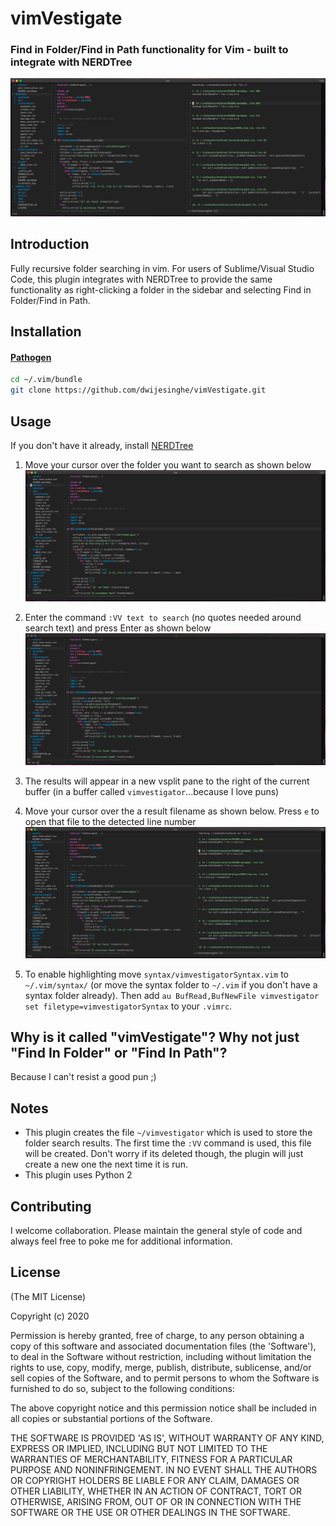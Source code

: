 # vimVestigate
### Find in Folder/Find in Path functionality for Vim - built to integrate with NERDTree
![Screenshot](https://github.com/dwijesinghe/vimvestigate/raw/master/screenshots/VimVestigateResult.png)

## Introduction
Fully recursive folder searching in vim. For users of Sublime/Visual Studio Code, this plugin integrates with NERDTree to provide the same functionality as right-clicking a folder in the sidebar and selecting Find in Folder/Find in Path.

## Installation

#### [Pathogen](https://github.com/tpope/vim-pathogen)

```sh
cd ~/.vim/bundle
git clone https://github.com/dwijesinghe/vimVestigate.git
```

## Usage
If you don't have it already, install [NERDTree](https://github.com/preservim/nerdtree)

1. Move your cursor over the folder you want to search as shown below
![Screenshot](https://github.com/dwijesinghe/vimvestigate/raw/master/screenshots/VimVestigateStart.png)

2. Enter the command `:VV text to search` (no quotes needed around search text) and press Enter as shown below
![Screenshot](https://github.com/dwijesinghe/vimvestigate/raw/master/screenshots/VimVestigateCommand.png)

3. The results will appear in a new vsplit pane to the right of the current buffer (in a buffer called `vimvestigator`...because I love puns)

4. Move your cursor over the a result filename as shown below. Press `e` to open that file to the detected line number
![Screenshot](https://github.com/dwijesinghe/vimvestigate/raw/master/screenshots/VimVestigateResult.png)

5. To enable highlighting move `syntax/vimvestigatorSyntax.vim` to `~/.vim/syntax/` (or move the syntax folder to `~/.vim` if you don't have a syntax folder already). Then add `au BufRead,BufNewFile vimvestigator set filetype=vimvestigatorSyntax` to your `.vimrc`.

## Why is it called "vimVestigate"? Why not just "Find In Folder" or "Find In Path"?
Because I can't resist a good pun ;)

## Notes
* This plugin creates the file `~/vimvestigator` which is used to store the folder search results. The first time the `:VV` command is used, this file will be created. Don't worry if its deleted though, the plugin will just create a new one the next time it is run.
* This plugin uses Python 2

## Contributing
I welcome collaboration. Please maintain the general style of code and always feel free to poke me for additional information.


## License 

(The MIT License)

Copyright (c) 2020

Permission is hereby granted, free of charge, to any person obtaining
a copy of this software and associated documentation files (the
'Software'), to deal in the Software without restriction, including
without limitation the rights to use, copy, modify, merge, publish,
distribute, sublicense, and/or sell copies of the Software, and to
permit persons to whom the Software is furnished to do so, subject to
the following conditions:

The above copyright notice and this permission notice shall be
included in all copies or substantial portions of the Software.

THE SOFTWARE IS PROVIDED 'AS IS', WITHOUT WARRANTY OF ANY KIND,
EXPRESS OR IMPLIED, INCLUDING BUT NOT LIMITED TO THE WARRANTIES OF
MERCHANTABILITY, FITNESS FOR A PARTICULAR PURPOSE AND NONINFRINGEMENT.
IN NO EVENT SHALL THE AUTHORS OR COPYRIGHT HOLDERS BE LIABLE FOR ANY
CLAIM, DAMAGES OR OTHER LIABILITY, WHETHER IN AN ACTION OF CONTRACT,
TORT OR OTHERWISE, ARISING FROM, OUT OF OR IN CONNECTION WITH THE
SOFTWARE OR THE USE OR OTHER DEALINGS IN THE SOFTWARE.
